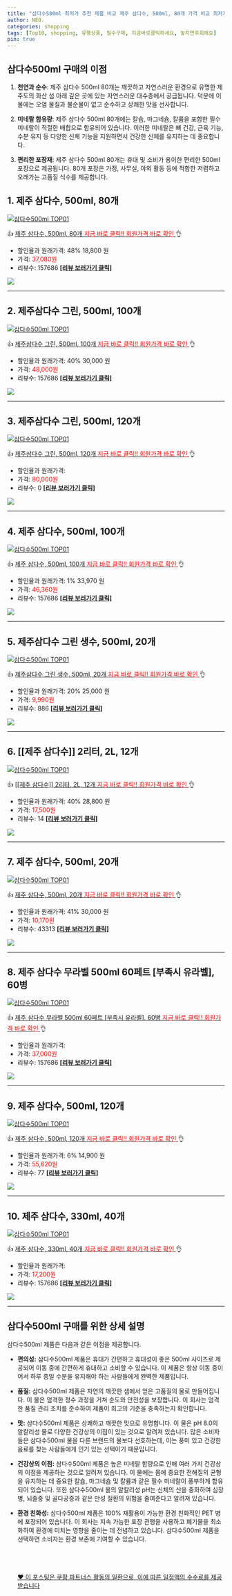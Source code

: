 ```yaml
---
title: "삼다수500ml 최저가 추천 제품 비교 제주 삼다수, 500ml, 80개 가격 비교 최저가장점"
author: NEO.
categories: shopping
tags: [Top10, shopping, 유행상품, 필수구매, 지금바로클릭하세요, 놓치면후회해요]
pin: true
---
```

## 삼다수500ml 구매의 이점
1. **천연과 순수**: 제주 삼다수 500ml 80개는 깨끗하고 자연스러운 환경으로 유명한 제주도의 화산 섬 아래 깊은 곳에 있는 자연스러운 대수층에서 공급됩니다. 덕분에 이 물에는 오염 물질과 불순물이 없고 순수하고 상쾌한 맛을 선사합니다.


2. **미네랄 함유량**: 제주 삼다수 500ml 80개에는 칼슘, 마그네슘, 칼륨을 포함한 필수 미네랄이 적절한 배합으로 함유되어 있습니다. 이러한 미네랄은 뼈 건강, 근육 기능, 수분 유지 등 다양한 신체 기능을 지원하면서 건강한 신체를 유지하는 데 중요합니다.


3. **편리한 포장재**: 제주 삼다수 500ml 80개는 휴대 및 소비가 용이한 편리한 500ml 포장으로 제공됩니다. 80개 포장은 가정, 사무실, 야외 활동 등에 적합한 저렴하고 오래가는 고품질 식수를 제공합니다.

   

## 1. 제주 삼다수, 500ml, 80개

[![삼다수500ml TOP01](https://thumbnail10.coupangcdn.com/thumbnails/remote/490x490ex/image/retail/images/38b5405a-155a-4c99-a1d4-15c9e2818e1c6823446177396237417.png)](https://link.coupang.com/re/AFFSDP?lptag=AF3617701&subid=GithubCoopas&pageKey=5585425593&traceid=V0-153&itemId=20398537052&vendorItemId=86469814060)


👍 [제주 삼다수, 500ml, 80개 <font color=red> 지금 바로 클릭!! 회원가격 바로 확인 </font> ](https://link.coupang.com/re/AFFSDP?lptag=AF3617701&subid=GithubCoopas&pageKey=5585425593&traceid=V0-153&itemId=20398537052&vendorItemId=86469814060) 👌 


- 할인율과 원래가격: 48%  18,800   원
- 가격: <span style='color:red'>37,080원</span>
- 리뷰수: 157686  [**[리뷰 보러가기 클릭]**](https://link.coupang.com/re/AFFSDP?lptag=AF3617701&subid=GithubCoopas&pageKey=5585425593&traceid=V0-153&itemId=20398537052&vendorItemId=86469814060)

[![](/discount_price.png)](https://link.coupang.com/re/AFFSDP?lptag=AF3617701&subid=GithubCoopas&pageKey=5585425593&traceid=V0-153&itemId=20398537052&vendorItemId=86469814060)

---


   

## 2. 제주삼다수 그린, 500ml, 100개

[![삼다수500ml TOP01](https://thumbnail7.coupangcdn.com/thumbnails/remote/490x490ex/image/retail/images/1156297632662314-43cf6a5f-5020-44cb-9475-49889e90e644.jpg)](https://link.coupang.com/re/AFFSDP?lptag=AF3617701&subid=GithubCoopas&pageKey=7666070794&traceid=V0-153&itemId=19730837130&vendorItemId=86469903929)


👍 [제주삼다수 그린, 500ml, 100개 <font color=red> 지금 바로 클릭!! 회원가격 바로 확인 </font> ](https://link.coupang.com/re/AFFSDP?lptag=AF3617701&subid=GithubCoopas&pageKey=7666070794&traceid=V0-153&itemId=19730837130&vendorItemId=86469903929) 👌 


- 할인율과 원래가격: 40%  30,000   원
- 가격: <span style='color:red'>48,000원</span>
- 리뷰수: 157686  [**[리뷰 보러가기 클릭]**](https://link.coupang.com/re/AFFSDP?lptag=AF3617701&subid=GithubCoopas&pageKey=7666070794&traceid=V0-153&itemId=19730837130&vendorItemId=86469903929)

[![](/discount_price.png)](https://link.coupang.com/re/AFFSDP?lptag=AF3617701&subid=GithubCoopas&pageKey=7666070794&traceid=V0-153&itemId=19730837130&vendorItemId=86469903929)

---


   

## 3. 제주삼다수 그린, 500ml, 120개

[![삼다수500ml TOP01](https://thumbnail8.coupangcdn.com/thumbnails/remote/490x490ex/image/vendor_inventory/250d/af6346975999433531215d19b03f72449eab5a1486f67afabdef1a91c419.jpg)](https://link.coupang.com/re/AFFSDP?lptag=AF3617701&subid=GithubCoopas&pageKey=7666070794&traceid=V0-153&itemId=17910000145&vendorItemId=88085121541)


👍 [제주삼다수 그린, 500ml, 120개 <font color=red> 지금 바로 클릭!! 회원가격 바로 확인 </font> ](https://link.coupang.com/re/AFFSDP?lptag=AF3617701&subid=GithubCoopas&pageKey=7666070794&traceid=V0-153&itemId=17910000145&vendorItemId=88085121541) 👌 


- 할인율과 원래가격: 
- 가격: <span style='color:red'>80,000원</span>
- 리뷰수: 0  [**[리뷰 보러가기 클릭]**](https://link.coupang.com/re/AFFSDP?lptag=AF3617701&subid=GithubCoopas&pageKey=7666070794&traceid=V0-153&itemId=17910000145&vendorItemId=88085121541)

[![](/discount_price.png)](https://link.coupang.com/re/AFFSDP?lptag=AF3617701&subid=GithubCoopas&pageKey=7666070794&traceid=V0-153&itemId=17910000145&vendorItemId=88085121541)

---


   

## 4. 제주 삼다수, 500ml, 100개

[![삼다수500ml TOP01](https://thumbnail6.coupangcdn.com/thumbnails/remote/490x490ex/image/retail/images/cd2eb588-951f-4fbf-8398-a9b88fe919773145255059169571926.png)](https://link.coupang.com/re/AFFSDP?lptag=AF3617701&subid=GithubCoopas&pageKey=5585425593&traceid=V0-153&itemId=20044043488&vendorItemId=86469814203)


👍 [제주 삼다수, 500ml, 100개 <font color=red> 지금 바로 클릭!! 회원가격 바로 확인 </font> ](https://link.coupang.com/re/AFFSDP?lptag=AF3617701&subid=GithubCoopas&pageKey=5585425593&traceid=V0-153&itemId=20044043488&vendorItemId=86469814203) 👌 


- 할인율과 원래가격: 1%  33,970   원
- 가격: <span style='color:red'>46,360원</span>
- 리뷰수: 157686  [**[리뷰 보러가기 클릭]**](https://link.coupang.com/re/AFFSDP?lptag=AF3617701&subid=GithubCoopas&pageKey=5585425593&traceid=V0-153&itemId=20044043488&vendorItemId=86469814203)

[![](/discount_price.png)](https://link.coupang.com/re/AFFSDP?lptag=AF3617701&subid=GithubCoopas&pageKey=5585425593&traceid=V0-153&itemId=20044043488&vendorItemId=86469814203)

---


   

## 5. 제주삼다수 그린 생수, 500ml, 20개

[![삼다수500ml TOP01](https://thumbnail10.coupangcdn.com/thumbnails/remote/490x490ex/image/vendor_inventory/bdf3/f636651c1ccb211231ec469efcad9187b7cbeea2d11bb3c08594bcca590c.jpg)](https://link.coupang.com/re/AFFSDP?lptag=AF3617701&subid=GithubCoopas&pageKey=7666070794&traceid=V0-153&itemId=18617279616&vendorItemId=85905225588)


👍 [제주삼다수 그린 생수, 500ml, 20개 <font color=red> 지금 바로 클릭!! 회원가격 바로 확인 </font> ](https://link.coupang.com/re/AFFSDP?lptag=AF3617701&subid=GithubCoopas&pageKey=7666070794&traceid=V0-153&itemId=18617279616&vendorItemId=85905225588) 👌 


- 할인율과 원래가격: 20%  25,000   원
- 가격: <span style='color:red'>9,990원</span>
- 리뷰수: 886  [**[리뷰 보러가기 클릭]**](https://link.coupang.com/re/AFFSDP?lptag=AF3617701&subid=GithubCoopas&pageKey=7666070794&traceid=V0-153&itemId=18617279616&vendorItemId=85905225588)

[![](/discount_price.png)](https://link.coupang.com/re/AFFSDP?lptag=AF3617701&subid=GithubCoopas&pageKey=7666070794&traceid=V0-153&itemId=18617279616&vendorItemId=85905225588)

---


   

## 6. [[제주 삼다수]] 2리터, 2L, 12개

[![삼다수500ml TOP01](https://thumbnail9.coupangcdn.com/thumbnails/remote/490x490ex/image/vendor_inventory/d0e5/2c9e814aa63970fb265e95540ac73580e46511011c168d34e35334a091e4.jpg)](https://link.coupang.com/re/AFFSDP?lptag=AF3617701&subid=GithubCoopas&pageKey=7536318615&traceid=V0-153&itemId=19800515296&vendorItemId=76920665905)


👍 [[[제주 삼다수]] 2리터, 2L, 12개 <font color=red> 지금 바로 클릭!! 회원가격 바로 확인 </font> ](https://link.coupang.com/re/AFFSDP?lptag=AF3617701&subid=GithubCoopas&pageKey=7536318615&traceid=V0-153&itemId=19800515296&vendorItemId=76920665905) 👌 


- 할인율과 원래가격: 40%  28,800   원
- 가격: <span style='color:red'>17,500원</span>
- 리뷰수: 14  [**[리뷰 보러가기 클릭]**](https://link.coupang.com/re/AFFSDP?lptag=AF3617701&subid=GithubCoopas&pageKey=7536318615&traceid=V0-153&itemId=19800515296&vendorItemId=76920665905)

[![](/discount_price.png)](https://link.coupang.com/re/AFFSDP?lptag=AF3617701&subid=GithubCoopas&pageKey=7536318615&traceid=V0-153&itemId=19800515296&vendorItemId=76920665905)

---


   

## 7. 제주 삼다수, 500ml, 20개

[![삼다수500ml TOP01](https://thumbnail10.coupangcdn.com/thumbnails/remote/490x490ex/image/vendor_inventory/f107/2d27de9c01445e974600f3c77f6b92207334e210434cbf650a5329c01cba.jpg)](https://link.coupang.com/re/AFFSDP?lptag=AF3617701&subid=GithubCoopas&pageKey=5585425593&traceid=V0-153&itemId=15666303628&vendorItemId=83897850023)


👍 [제주 삼다수, 500ml, 20개 <font color=red> 지금 바로 클릭!! 회원가격 바로 확인 </font> ](https://link.coupang.com/re/AFFSDP?lptag=AF3617701&subid=GithubCoopas&pageKey=5585425593&traceid=V0-153&itemId=15666303628&vendorItemId=83897850023) 👌 


- 할인율과 원래가격: 41%  30,000   원
- 가격: <span style='color:red'>10,170원</span>
- 리뷰수: 43313  [**[리뷰 보러가기 클릭]**](https://link.coupang.com/re/AFFSDP?lptag=AF3617701&subid=GithubCoopas&pageKey=5585425593&traceid=V0-153&itemId=15666303628&vendorItemId=83897850023)

[![](/discount_price.png)](https://link.coupang.com/re/AFFSDP?lptag=AF3617701&subid=GithubCoopas&pageKey=5585425593&traceid=V0-153&itemId=15666303628&vendorItemId=83897850023)

---


   

## 8. 제주 삼다수 무라벨 500ml 60페트 [부족시 유라벨], 60병

[![삼다수500ml TOP01](https://thumbnail8.coupangcdn.com/thumbnails/remote/490x490ex/image/vendor_inventory/b9e4/6b0293583f48e0ca21026bfd27c88bc069ce316381fc0460a540e2148752.jpg)](https://link.coupang.com/re/AFFSDP?lptag=AF3617701&subid=GithubCoopas&pageKey=7216415807&traceid=V0-153&itemId=18276188501&vendorItemId=87888951208)


👍 [제주 삼다수 무라벨 500ml 60페트 [부족시 유라벨], 60병 <font color=red> 지금 바로 클릭!! 회원가격 바로 확인 </font> ](https://link.coupang.com/re/AFFSDP?lptag=AF3617701&subid=GithubCoopas&pageKey=7216415807&traceid=V0-153&itemId=18276188501&vendorItemId=87888951208) 👌 


- 할인율과 원래가격: 
- 가격: <span style='color:red'>37,000원</span>
- 리뷰수: 157686  [**[리뷰 보러가기 클릭]**](https://link.coupang.com/re/AFFSDP?lptag=AF3617701&subid=GithubCoopas&pageKey=7216415807&traceid=V0-153&itemId=18276188501&vendorItemId=87888951208)

[![](/discount_price.png)](https://link.coupang.com/re/AFFSDP?lptag=AF3617701&subid=GithubCoopas&pageKey=7216415807&traceid=V0-153&itemId=18276188501&vendorItemId=87888951208)

---


   

## 9. 제주 삼다수, 500ml, 120개

[![삼다수500ml TOP01](https://thumbnail9.coupangcdn.com/thumbnails/remote/490x490ex/image/retail/images/6445623875724685-d4cad97b-d2ce-485f-afad-e689bad8c71e.jpg)](https://link.coupang.com/re/AFFSDP?lptag=AF3617701&subid=GithubCoopas&pageKey=5585425593&traceid=V0-153&itemId=20415246545&vendorItemId=87356923652)


👍 [제주 삼다수, 500ml, 120개 <font color=red> 지금 바로 클릭!! 회원가격 바로 확인 </font> ](https://link.coupang.com/re/AFFSDP?lptag=AF3617701&subid=GithubCoopas&pageKey=5585425593&traceid=V0-153&itemId=20415246545&vendorItemId=87356923652) 👌 


- 할인율과 원래가격: 6%  14,900   원
- 가격: <span style='color:red'>55,620원</span>
- 리뷰수: 77  [**[리뷰 보러가기 클릭]**](https://link.coupang.com/re/AFFSDP?lptag=AF3617701&subid=GithubCoopas&pageKey=5585425593&traceid=V0-153&itemId=20415246545&vendorItemId=87356923652)

[![](/discount_price.png)](https://link.coupang.com/re/AFFSDP?lptag=AF3617701&subid=GithubCoopas&pageKey=5585425593&traceid=V0-153&itemId=20415246545&vendorItemId=87356923652)

---


   

## 10. 제주 삼다수, 330ml, 40개

[![삼다수500ml TOP01](https://thumbnail6.coupangcdn.com/thumbnails/remote/490x490ex/image/retail/images/1215577453974434-24aabfc3-79e4-4e23-b396-d336af70c715.jpg)](https://link.coupang.com/re/AFFSDP?lptag=AF3617701&subid=GithubCoopas&pageKey=5585425593&traceid=V0-153&itemId=19676698929&vendorItemId=86471109301)


👍 [제주 삼다수, 330ml, 40개 <font color=red> 지금 바로 클릭!! 회원가격 바로 확인 </font> ](https://link.coupang.com/re/AFFSDP?lptag=AF3617701&subid=GithubCoopas&pageKey=5585425593&traceid=V0-153&itemId=19676698929&vendorItemId=86471109301) 👌 


- 할인율과 원래가격: 
- 가격: <span style='color:red'>17,200원</span>
- 리뷰수: 157686  [**[리뷰 보러가기 클릭]**](https://link.coupang.com/re/AFFSDP?lptag=AF3617701&subid=GithubCoopas&pageKey=5585425593&traceid=V0-153&itemId=19676698929&vendorItemId=86471109301)

[![](/discount_price.png)](https://link.coupang.com/re/AFFSDP?lptag=AF3617701&subid=GithubCoopas&pageKey=5585425593&traceid=V0-153&itemId=19676698929&vendorItemId=86471109301)

---
## 삼다수500ml 구매를 위한 상세 설명
삼다수500ml 제품은 다음과 같은 이점을 제공합니다.

* **편의성:** 삼다수500ml 제품은 휴대가 간편하고 휴대성이 좋은 500ml 사이즈로 제공되어 이동 중에 간편하게 휴대하고 소비할 수 있습니다. 이 제품은 항상 이동 중이어서 하루 종일 수분을 유지해야 하는 사람들에게 완벽한 제품입니다.

* **품질:** 삼다수500ml 제품은 자연의 깨끗한 샘에서 얻은 고품질의 물로 만들어집니다. 이 물은 엄격한 정수 과정을 거쳐 순도와 안전성을 보장합니다. 이 회사는 엄격한 품질 관리 조치를 준수하여 제품이 최고의 기준을 충족하는지 확인합니다.

* **맛:** 삼다수500ml 제품은 상쾌하고 깨끗한 맛으로 유명합니다. 이 물은 pH 8.0의 알칼리성 물로 다양한 건강상의 이점이 있는 것으로 알려져 있습니다. 많은 소비자들은 삼다수500ml 물을 다른 브랜드의 물보다 선호하는데, 이는 풍미 있고 건강한 음료를 찾는 사람들에게 인기 있는 선택이기 때문입니다.

* **건강상의 이점:** 삼다수500ml 제품은 높은 미네랄 함량으로 인해 여러 가지 건강상의 이점을 제공하는 것으로 알려져 있습니다. 이 물에는 몸에 중요한 전해질의 균형을 유지하는 데 중요한 칼슘, 마그네슘 및 칼륨과 같은 필수 미네랄이 풍부하게 함유되어 있습니다. 또한 삼다수500ml 물의 알칼리성 pH는 신체의 산을 중화하여 심장병, 뇌졸중 및 골다공증과 같은 만성 질환의 위험을 줄여준다고 알려져 있습니다.

* **환경 친화성:** 삼다수500ml 제품은 100% 재활용이 가능한 환경 친화적인 PET 병에 포장되어 있습니다. 이 회사는 지속 가능한 포장 관행을 사용하고 폐기물을 최소화하여 환경에 미치는 영향을 줄이는 데 전념하고 있습니다. 삼다수500ml 제품을 선택하면 소비자는 환경 보존에 기여할 수 있습니다.<br><br><br><br><br> [ ❤  이 포스팅은 쿠팡 파트너스 활동의 일환으로, 이에 따른 일정액의 수수료를 제공받습니다](https://link.coupang.com/a/bcEFyh)